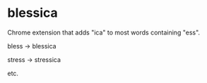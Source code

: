 # blessica

Chrome extension that adds "ica" to most words containing "ess".

bless -> blessica

stress -> stressica

etc.
